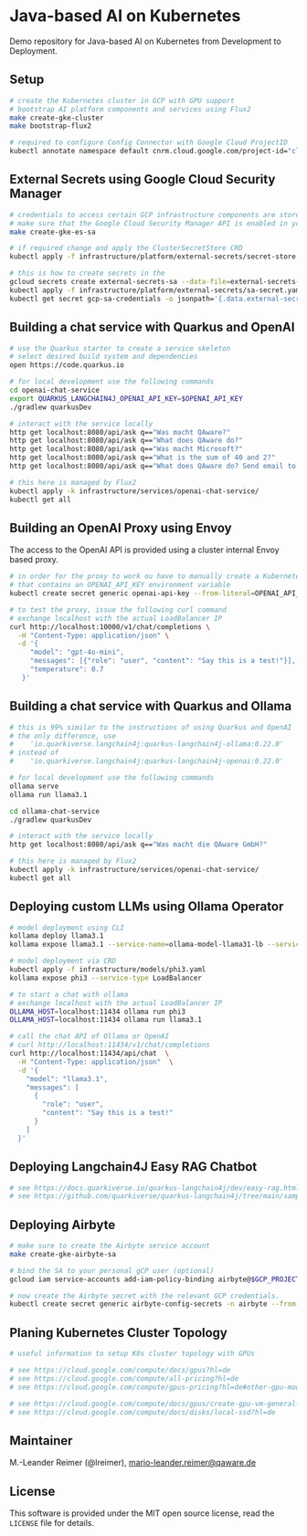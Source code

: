 # Java-based AI on Kubernetes

Demo repository for Java-based AI on Kubernetes from Development to Deployment.

## Setup

```bash
# create the Kubernetes cluster in GCP with GPU support
# bootstrap AI platform components and services using Flux2
make create-gke-cluster
make bootstrap-flux2

# required to configure Config Connector with Google Cloud ProjectID
kubectl annotate namespace default cnrm.cloud.google.com/project-id="cloud-native-experience-lab"
```

## External Secrets using Google Cloud Security Manager

```bash
# credentials to access certain GCP infrastructure components are stored externally
# make sure that the Google Cloud Security Manager API is enabled in your project
make create-gke-es-sa

# if required change and apply the ClusterSecretStore CRD
kubectl apply -f infrastructure/platform/external-secrets/secret-store.yaml

# this is how to create secrets in the 
gcloud secrets create external-secrets-sa --data-file=external-secrets-sa.json --replication-policy=automatic
kubectl apply -f infrastructure/platform/external-secrets/sa-secret.yaml
kubectl get secret gcp-sa-credentials -o jsonpath='{.data.external-secrets-sa\.json}' | base64 -d
```

## Building a chat service with Quarkus and OpenAI

```bash
# use the Quarkus starter to create a service skeleton
# select desired build system and dependencies
open https://code.quarkus.io

# for local development use the following commands 
cd openai-chat-service
export QUARKUS_LANGCHAIN4J_OPENAI_API_KEY=$OPENAI_API_KEY
./gradlew quarkusDev

# interact with the service locally
http get localhost:8080/api/ask q=="Was macht QAware?"
http get localhost:8080/api/ask q=="What does QAware do?"
http get localhost:8080/api/ask q=="Was macht Microsoft?"
http get localhost:8080/api/ask q=="What is the sum of 40 and 2?"
http get localhost:8080/api/ask q=="What does QAware do? Send email to mlr@qaware.de with subject Information and response as message."

# this here is managed by Flux2
kubectl apply -k infrastructure/services/openai-chat-service/
kubectl get all
```

## Building an OpenAI Proxy using Envoy

The access to the OpenAI API is provided using a cluster internal Envoy based proxy.

```bash
# in order for the proxy to work ou have to manually create a Kubernetes secret
# that contains an OPENAI_API_KEY environment variable
kubectl create secret generic openai-api-key --from-literal=OPENAI_API_KEY=$OPENAI_API_KEY

# to test the proxy, issue the following curl command
# exchange localhost with the actual LoadBalancer IP
curl http://localhost:10000/v1/chat/completions \
  -H "Content-Type: application/json" \
  -d '{
     "model": "gpt-4o-mini",
     "messages": [{"role": "user", "content": "Say this is a test!"}],
     "temperature": 0.7
   }'
```

## Building a chat service with Quarkus and Ollama

```bash
# this is 99% similar to the instructions of using Quarkus and OpenAI
# the only difference, use
#    'io.quarkiverse.langchain4j:quarkus-langchain4j-ollama:0.22.0'
# instead of 
#    'io.quarkiverse.langchain4j:quarkus-langchain4j-openai:0.22.0'

# for local development use the following commands 
ollama serve
ollama run llama3.1

cd ollama-chat-service
./gradlew quarkusDev

# interact with the service locally
http get localhost:8080/api/ask q=="Was macht die QAware GmbH?"

# this here is managed by Flux2
kubectl apply -k infrastructure/services/openai-chat-service/
kubectl get all
```

## Deploying custom LLMs using Ollama Operator

```bash
# model deployment using CLI
kollama deploy llama3.1
kollama expose llama3.1 --service-name=ollama-model-llama31-lb --service-type=LoadBalancer

# model deployment via CRD
kubectl apply -f infrastructure/models/phi3.yaml
kollama expose phi3 --service-type LoadBalancer

# to start a chat with ollama
# exchange localhost with the actual LoadBalancer IP
OLLAMA_HOST=localhost:11434 ollama run phi3
OLLAMA_HOST=localhost:11434 ollama run llama3.1

# call the chat API of Ollama or OpenAI
# curl http://localhost:11434/v1/chat/completions
curl http://localhost:11434/api/chat  \
  -H "Content-Type: application/json"  \
  -d '{
    "model": "llama3.1",
    "messages": [
      {
        "role": "user",
        "content": "Say this is a test!"
      }
    ]
  }'
```

## Deploying Langchain4J Easy RAG Chatbot

```bash
# see https://docs.quarkiverse.io/quarkus-langchain4j/dev/easy-rag.html
# see https://github.com/quarkiverse/quarkus-langchain4j/tree/main/samples/chatbot-easy-rag
```

## Deploying Airbyte

```bash
# make sure to create the Airbyte service account
make create-gke-airbyte-sa

# bind the SA to your personal gCP user (optional)
gcloud iam service-accounts add-iam-policy-binding airbyte@$GCP_PROJECT.iam.gserviceaccount.com --member="user:mario-leander.reimer@qaware.de" --role="roles/iam.serviceAccountUser"

# now create the Airbyte secret with the relevant GCP credentials.
kubectl create secret generic airbyte-config-secrets -n airbyte --from-file=airbyte.json
```

## Planing Kubernetes Cluster Topology

```bash
# useful information to setup K8s cluster topology with GPUs

# see https://cloud.google.com/compute/docs/gpus?hl=de
# see https://cloud.google.com/compute/all-pricing?hl=de
# see https://cloud.google.com/compute/gpus-pricing?hl=de#other-gpu-models

# see https://cloud.google.com/compute/docs/gpus/create-gpu-vm-general-purpose?hl=de
# see https://cloud.google.com/compute/docs/disks/local-ssd?hl=de
```

## Maintainer

M.-Leander Reimer (@lreimer), <mario-leander.reimer@qaware.de>

## License

This software is provided under the MIT open source license, read the `LICENSE`
file for details.
